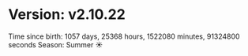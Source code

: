 # Version: v2.10.22
Time since birth: 1057 days, 25368 hours, 1522080 minutes, 91324800 seconds
Season: Summer ☀️
